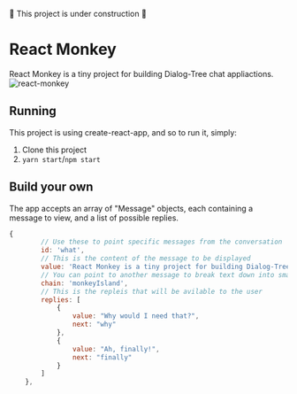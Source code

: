 🚧 This project is under construction 🚧

# React Monkey 
React Monkey is a tiny project for building Dialog-Tree chat appliactions.
![react-monkey](https://cloud.githubusercontent.com/assets/2289769/24579745/abe7e5a6-1703-11e7-8061-51e0cb686245.gif)

## Running
This project is using create-react-app, and so to run it, simply:
1. Clone this project
2. `yarn start`/`npm start`

## Build your own
The app accepts an array of "Message" objects, each containing a message to view, and a list of possible replies.

``` javascript
{
        // Use these to point specific messages from the conversation
        id: 'what',
        // This is the content of the message to be displayed
        value: 'React Monkey is a tiny project for building Dialog-Tree chat appliactions.',
        // You can point to another message to break text down into smaller chunks
        chain: 'monkeyIsland',
        // This is the repleis that will be avilable to the user
        replies: [
            {
                value: "Why would I need that?",
                next: "why"
            },
            {
                value: "Ah, finally!",
                next: "finally"
            }
        ]
    },
```
